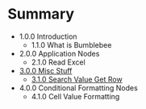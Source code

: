 # Summary

* 1.0.0 Introduction
   * 1.1.0 What is Bumblebee
* 2.0.0 Application Nodes
   * 2.1.0 Read Excel
* [3.0.0 Misc Stuff](300_misc_stuff.md)
   * [3.1.0 Search Value Get Row](310_search_value_get_row.md)
* 4.0.0 Conditional Formatting Nodes
   * 4.1.0 Cell Value Formatting


